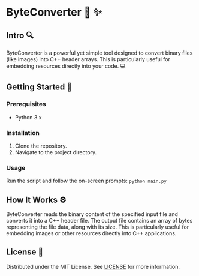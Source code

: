 # ByteConverter :floppy_disk: :sparkles:

## Intro :mag:
ByteConverter is a powerful yet simple tool designed to convert binary files (like images) into C++ header arrays. This is particularly useful for embedding resources directly into your code. :computer:

## Getting Started :rocket:
### Prerequisites
- Python 3.x

### Installation
1. Clone the repository.
2. Navigate to the project directory.

### Usage
Run the script and follow the on-screen prompts:
`python main.py`

## How It Works :gear:
ByteConverter reads the binary content of the specified input file and converts it into a C++ header file. The output file contains an array of bytes representing the file data, along with its size. This is particularly useful for embedding images or other resources directly into C++ applications.

## License :scroll:
Distributed under the MIT License. See [LICENSE](LICENSE) for more information.
